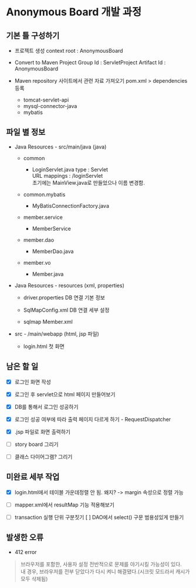 # Anonymous Board 개발 과정

## 기본 틀 구성하기

* 프로젝트 생성
context root : AnonymousBoard

* Convert to Maven Project
Group Id : ServletProject
Artifact Id : AnonymousBoard

* Maven repository 사이트에서 관련 자료 가져오기
pom.xml	>	dependencies 등록
	- tomcat-servlet-api
	- mysql-connector-java
	- mybatis





## 파일 별 정보

* Java Resources - src/main/java (java)
	- common
		- LoginServlet.java
			type : Servlet<br>
			URL mappings : /loginServlet   
			초기에는 MainView.java로 만들었으나 이름 변경함.
			
	- common.mybatis
		- MyBatisConnectionFactory.java

	- member.service
		- MemberService
		
	- member.dao
		- MemberDao.java
		
	- member.vo
		- Member.java


* Java Resources - resources (xml, properties)
	- driver.properties
		DB 연결 기본 정보
		
	- SqlMapConfig.xml
		DB 연결 세부 설정
		
	- sqlmap
		Member.xml



* src - /main/webapp (html, jsp 파일)
	- login.html
		첫 화면





## 남은 할 일
- [x] 로그인 화면 작성
- [x] 로그인 후 servlet으로 html 페이지 만들어보기
- [x] DB를 통해서 로그인 성공하기
- [x] 로그인 성공 여부에 따라 출력 페이지 다르게 하기 - RequestDispatcher
- [x] .jsp 파일로 화면 출력하기
- [ ] story board 그리기
- [ ] 클래스 다이어그램? 그리기





## 미완료 세부 작업
- [x] login.html에서 테이블 가운데정렬 안 됨. 왜지?
	-> margin 속성으로 정렬 가능
- [ ] mapper.xml에서 resultMap 기능 적용해보기
- [ ] transaction 실행 단위 구분짓기
[ ] DAO에서 select() 구문 범용성있게 만들기





## 발생한 오류
* 412 error
>브라우저를 포함한, 사용자 설정 전반적으로 문제를 야기시킬 가능성이 있다.   
내 경우, 브라우저를 전부 닫았다가 다시 켜니 해결됐다.(시크릿 모드라서 캐시가 모두 삭제됨)

